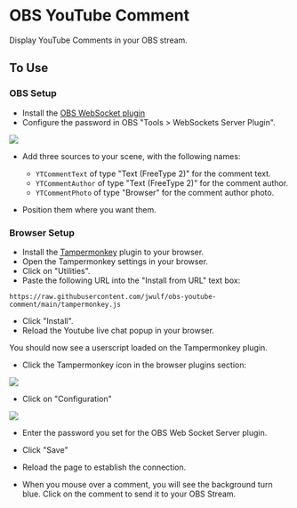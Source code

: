 # OBS YouTube Comment

Display YouTube Comments in your OBS stream.

## To Use 

### OBS Setup

* Install the [OBS WebSocket plugin](https://github.com/Palakis/obs-websocket)
* Configure the password in OBS "Tools > WebSockets Server Plugin".

![](img/websocket-server-settings.png)

* Add three sources to your scene, with the following names:

    - `YTCommentText` of type "Text (FreeType 2)" for the comment text.
    - `YTCommentAuthor` of type "Text (FreeType 2)" for the comment author.
    - `YTCommentPhoto` of type "Browser" for the comment author photo.

* Position them where you want them.

### Browser Setup

* Install the [Tampermonkey](https://www.tampermonkey.net/) plugin to your browser.
* Open the Tampermonkey settings in your browser.
* Click on "Utilities".
* Paste the following URL into the "Install from URL" text box:

```
https://raw.githubusercontent.com/jwulf/obs-youtube-comment/main/tampermonkey.js
```

* Click "Install".
* Reload the Youtube live chat popup in your browser.

You should now see a userscript loaded on the Tampermonkey plugin.

* Click the Tampermonkey icon in the browser plugins section:

![](img/plugin-loaded.png)

* Click on "Configuration"

![](img/plugin-config.png)

* Enter the password you set for the OBS Web Socket Server plugin.
* Click "Save"
* Reload the page to establish the connection.

* When you mouse over a comment, you will see the background turn blue. Click on the comment to send it to your OBS Stream.

